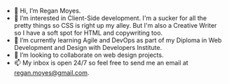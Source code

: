 - 👋 Hi, I’m Regan Moyes.
- 👀 I’m interested in Client-Side development. I'm a sucker for all the pretty things so CSS is right up my alley. But I'm also a Creative Writer so I have a soft spot for HTML and copywriting too.
- 🌱 I’m currently learning Agile and DevOps as part of my Diploma in Web Development and Design with Developers Institute.
- 💞️ I’m looking to collaborate on web design projects. 
- 📫 My inbox is open 24/7 so feel free to send me an email at regan.moyes@gmail.com.

<!---
ReganMoyes/ReganMoyes is a ✨ special ✨ repository because its `README.md` (this file) appears on your GitHub profile.
You can click the Preview link to take a look at your changes.
--->
